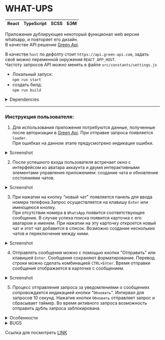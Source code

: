 # WHAT-UPS

| React | TypeScript | SCSS | БЭМ |
| ----- | ---------- | ---- | --- |

Приложение дублирующее некоторый функционал web версии whatsapp, и повторяет его дизайн.\
В качестве API решение [Green Api](https://green-api.com/).

В качестве `host` по дефолту стоит `https://api.green-api.com`, задать своё можно переменной окружения `REACT_APP_HOST`.\
Частоту запросов API можно менять в файле `src/constants/settings.js`

- Локальный запуск:  
  `npm run start`
- создать билд:  
  `npm run build`

<details>
  <summary>Dependencies</summary>

- typescript: ^4
- react: ^18
- node-sass: ^7
</details>

------------------------------------

### Инструкция пользователя:

1. Для использования приложения потребуются данные, полученные после авторизации в [Green Api]([https://green-api.com/]). При отправке запроса появляется `loader`.\
При ошибках на данном этапе предусмотрено индикация ошибки.
<details>
  <summary>Screenshot</summary>
<p align="center">
<img  height='150px' 
align-item='center' src='./assets/intro-landing.jpg'>
</p>
</details>

2. После успешного входа пользователя встречает окно с интерфейсом из аватара аккаунта и двумя интерактивными элементами управления приложением: создание чата и обновление состояниями чатов.
<details>
  <summary>Screenshot</summary>
<p align="center">
<img  height='250px' 
align-item='center' src='./assets/intro.jpg'>
</p>
</details>

3. При нажатии на кнопку "новый чат" появляется панель для ввода номера телефона.Запрос осуществляется на клавишу `Enter` или имеющеюся кнопку.\
При отсутствии номера в `WhatsApp` появится соответствующее сообщение. В случае успеха поиска появится карточка с его аватаром и именем.
При нажатии на эту карточку откроется новый чат и этот чат добавится в список.
Возможно создание нескольких чатов и переключение между ними.
<details>
  <summary>Screenshot</summary>
<p align="center">
<img  height='150px' 
align-item='center' src='./assets/new-chat.jpg'>
</p>
</details>

4. Отправлять сообщения можно с помощью кнопки "Отправить" или клавишей `Enter`. Сообщения сохраняют форматирование. Перевод строки можно сделать комбинацией `CTRL+Enter`. Время отправки сообщения отображается в карточке с сообщением.
<details>
  <summary>Screenshot</summary>
<p align="center">
<img  height='250px'
align-item='center' src='./assets/chat.jpg'>
</p>
</details>

5. Процесс отправления запроса за уведомлениями о сообщениях сопровождается индикацией кнопки "`Обновить`". Интервал для запросов 10 секунд. Нажатие кнопки `Обновить` отправляет запрос и сбрасывает таймер. Во время активного запроса возможность отправить дубль запроса заблокирована.


<details>
  <summary>Особенности</summary>

- состояние аутентификации не сохраняется;
- верстка адекватно себя ведет при ширине разрешения выше `700px`;
- запросы на отправление и получение сообщений происходят через HTTP с помощью библиотеки [`axios`](https://github.com/axios/axios);
- основа приложения Create-react-app;
- компилятор TypeScript настроен на ES6;
- в вёрстке руководствовался БЭМом.

</details>

<!-- ## BUGS -->
<details>
  <summary>BUGS</summary>

- сообщения в чате участвуют в гонке, первее тот, кто первый попал в массив сообщений;
- не работает scroll в поле ввода сообщения;
</details>

Ссылка для посмотреть
[LINK](https://whatups.klazar.online)
